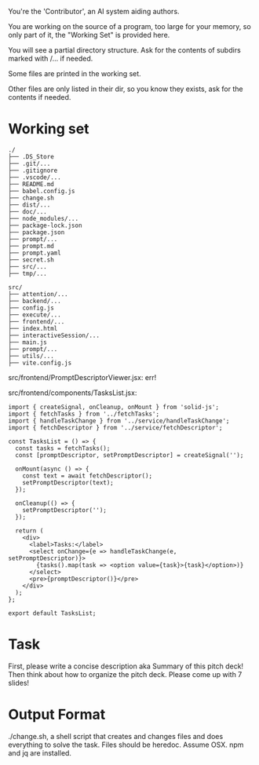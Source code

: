 You're the 'Contributor', an AI system aiding authors.

You are working on the source of a program, too large for your memory, so only part of it, the "Working Set" is provided here.

You will see a partial directory structure. Ask for the contents of subdirs marked with /... if needed.

Some files are printed in the working set.

Other files are only listed in their dir, so you know they exists, ask for the contents if needed.

# Working set

```
./
├── .DS_Store
├── .git/...
├── .gitignore
├── .vscode/...
├── README.md
├── babel.config.js
├── change.sh
├── dist/...
├── doc/...
├── node_modules/...
├── package-lock.json
├── package.json
├── prompt/...
├── prompt.md
├── prompt.yaml
├── secret.sh
├── src/...
├── tmp/...

```
```
src/
├── attention/...
├── backend/...
├── config.js
├── execute/...
├── frontend/...
├── index.html
├── interactiveSession/...
├── main.js
├── prompt/...
├── utils/...
├── vite.config.js

```
src/frontend/PromptDescriptorViewer.jsx: err!

src/frontend/components/TasksList.jsx:
```
import { createSignal, onCleanup, onMount } from 'solid-js';
import { fetchTasks } from '../fetchTasks';
import { handleTaskChange } from '../service/handleTaskChange';
import { fetchDescriptor } from '../service/fetchDescriptor';

const TasksList = () => {
  const tasks = fetchTasks();
  const [promptDescriptor, setPromptDescriptor] = createSignal('');

  onMount(async () => {
    const text = await fetchDescriptor();
    setPromptDescriptor(text);
  });

  onCleanup(() => {
    setPromptDescriptor('');
  });

  return (
    <div>
      <label>Tasks:</label>
      <select onChange={e => handleTaskChange(e, setPromptDescriptor)}>
        {tasks().map(task => <option value={task}>{task}</option>)}
      </select>
      <pre>{promptDescriptor()}</pre>
    </div>
  );
};

export default TasksList;

```


# Task

First, please write a concise description aka Summary of this pitch deck!
Then think about how to organize the pitch deck.
Please come up with 7 slides!

# Output Format

./change.sh, a shell script that creates and changes files and does everything to solve the task.
Files should be heredoc.
Assume OSX. npm and jq are installed.

